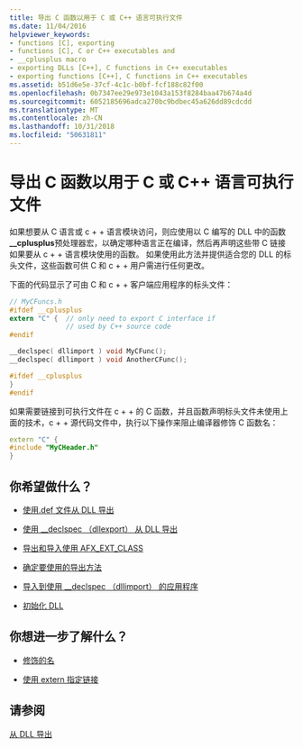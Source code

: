 ```yaml
---
title: 导出 C 函数以用于 C 或 C++ 语言可执行文件
ms.date: 11/04/2016
helpviewer_keywords:
- functions [C], exporting
- functions [C], C or C++ executables and
- __cplusplus macro
- exporting DLLs [C++], C functions in C++ executables
- exporting functions [C++], C functions in C++ executables
ms.assetid: b51d6e5e-37cf-4c1c-b0bf-fcf188c82f00
ms.openlocfilehash: 0b7347ee29e973e1043a153f8284baa47b674a4d
ms.sourcegitcommit: 6052185696adca270bc9bdbec45a626dd89cdcdd
ms.translationtype: MT
ms.contentlocale: zh-CN
ms.lasthandoff: 10/31/2018
ms.locfileid: "50631811"
---
```

# <a name="exporting-c-functions-for-use-in-c-or-c-language-executables"></a>导出 C 函数以用于 C 或 C++ 语言可执行文件

如果想要从 C 语言或 c + + 语言模块访问，则应使用以 C 编写的 DLL 中的函数 **__cplusplus**预处理器宏，以确定哪种语言正在编译，然后再声明这些带 C 链接如果要从 c + + 语言模块使用的函数。 如果使用此方法并提供适合您的 DLL 的标头文件，这些函数可供 C 和 c + + 用户需进行任何更改。

下面的代码显示了可由 C 和 c + + 客户端应用程序的标头文件：

```h
// MyCFuncs.h
#ifdef __cplusplus
extern "C" {  // only need to export C interface if
              // used by C++ source code
#endif

__declspec( dllimport ) void MyCFunc();
__declspec( dllimport ) void AnotherCFunc();

#ifdef __cplusplus
}
#endif
```

如果需要链接到可执行文件在 c + + 的 C 函数，并且函数声明标头文件未使用上面的技术，c + + 源代码文件中，执行以下操作来阻止编译器修饰 C 函数名：

```cpp
extern "C" {
#include "MyCHeader.h"
}
```

## <a name="what-do-you-want-to-do"></a>你希望做什么？

- [使用.def 文件从 DLL 导出](../build/exporting-from-a-dll-using-def-files.md)

- [使用 __declspec （dllexport） 从 DLL 导出](../build/exporting-from-a-dll-using-declspec-dllexport.md)

- [导出和导入使用 AFX_EXT_CLASS](../build/exporting-and-importing-using-afx-ext-class.md)

- [确定要使用的导出方法](../build/determining-which-exporting-method-to-use.md)

- [导入到使用 __declspec （dllimport） 的应用程序](../build/importing-into-an-application-using-declspec-dllimport.md)

- [初始化 DLL](../build/run-time-library-behavior.md#initializing-a-dll)

## <a name="what-do-you-want-to-know-more-about"></a>你想进一步了解什么？

- [修饰的名](../build/reference/decorated-names.md)

- [使用 extern 指定链接](../cpp/using-extern-to-specify-linkage.md)

## <a name="see-also"></a>请参阅

[从 DLL 导出](../build/exporting-from-a-dll.md)